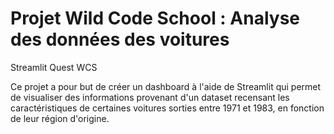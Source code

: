 
# Projet Wild Code School : Analyse des données des voitures

Streamlit Quest WCS

Ce projet a pour but de créer un dashboard à l'aide de Streamlit qui permet de visualiser des informations provenant d'un dataset recensant les caractéristiques de certaines voitures sorties entre 1971 et 1983, en fonction de leur région d'origine.